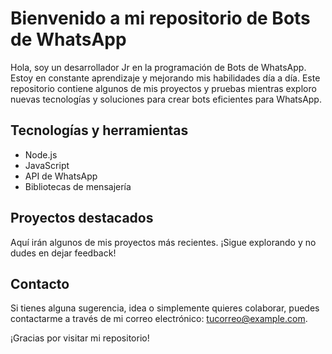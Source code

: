 <!DOCTYPE html>
<html lang="es">
<head>
    <meta charset="UTF-8">
    <meta name="viewport" content="width=device-width, initial-scale=1.0">
    <title>README</title>
</head>
<body>
    <h1>Bienvenido a mi repositorio de Bots de WhatsApp</h1>
    <p>Hola, soy un desarrollador Jr en la programación de Bots de WhatsApp. Estoy en constante aprendizaje y mejorando mis habilidades día a día. Este repositorio contiene algunos de mis proyectos y pruebas mientras exploro nuevas tecnologías y soluciones para crear bots eficientes para WhatsApp.</p>
    <h2>Tecnologías y herramientas</h2>
    <ul>
        <li>Node.js</li>
        <li>JavaScript</li>
        <li>API de WhatsApp</li>
        <li>Bibliotecas de mensajería</li>
    </ul>
    <h2>Proyectos destacados</h2>
    <p>Aquí irán algunos de mis proyectos más recientes. ¡Sigue explorando y no dudes en dejar feedback!</p>
    <h2>Contacto</h2>
    <p>Si tienes alguna sugerencia, idea o simplemente quieres colaborar, puedes contactarme a través de mi correo electrónico: <a href="mailto:tucorreo@example.com">tucorreo@example.com</a>.</p>
    <p>¡Gracias por visitar mi repositorio!</p>
</body>
</html>
